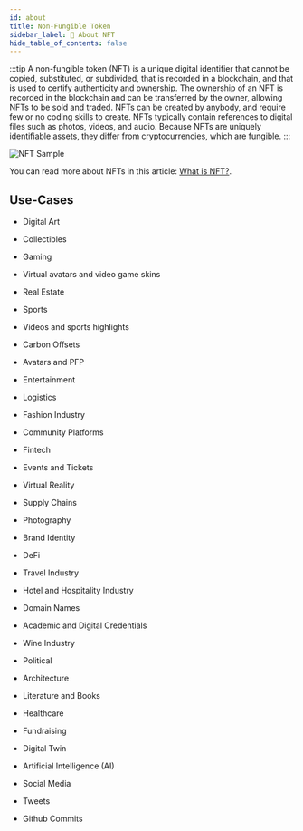 ```yaml
---
id: about
title: Non-Fungible Token
sidebar_label: 🔎 About NFT
hide_table_of_contents: false
---
```


:::tip
A non-fungible token (NFT) is a unique digital identifier that cannot be copied, substituted, or subdivided, that is recorded in a blockchain, and that is used to certify authenticity and ownership. The ownership of an NFT is recorded in the blockchain and can be transferred by the owner, allowing NFTs to be sold and traded. NFTs can be created by anybody, and require few or no coding skills to create. NFTs typically contain references to digital files such as photos, videos, and audio. Because NFTs are uniquely identifiable assets, they differ from cryptocurrencies, which are fungible.
:::

![NFT Sample](/img/guide/nft-sample-2.png "NFT Sample")

You can read more about NFTs in this article: [What is NFT?](https://blog.anirudha.dev/what-is-nft).

## Use-Cases

- Digital Art
- Collectibles
- Gaming
- Virtual avatars and video game skins
- Real Estate
- Sports
- Videos and sports highlights
- Carbon Offsets

- Avatars and PFP
- Entertainment
- Logistics
- Fashion Industry
- Community Platforms

- Fintech
- Events and Tickets
- Virtual Reality
- Supply Chains
- Photography

- Brand Identity
- DeFi
- Travel Industry
- Hotel and Hospitality Industry
- Domain Names

- Academic and Digital Credentials
- Wine Industry
- Political
- Architecture
- Literature and Books

- Healthcare
- Fundraising
- Digital Twin
- Artificial Intelligence (AI)
- Social Media
- Tweets
- Github Commits

